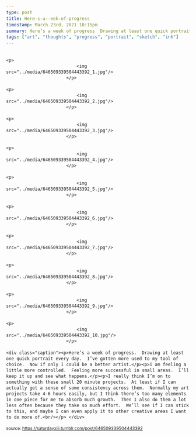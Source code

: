 ```yaml
---
type: post
title: Here-s-a--eek-of-progress
timestamp: March 23rd, 2021 10:15pm
summary: Here’s a week of progress  Drawing at least one quick portrait every day  I’ve gotten more used to my tool of choice  Now if only I could be a betteI am feeling a little more controlled  Feeling more successful in small areas  I’ll keep it up and see what happensppI really think I’m on to s
tags: ["art", "thoughts", "progress", "portrait", "sketch", "ink"]
---
```


                
                
                
                                                                                       <p>
                               <img src="../media/646509339504443392_1.jpg"/>
                           </p>
                                                                                                                           <p>
                               <img src="../media/646509339504443392_2.jpg"/>
                           </p>
                                                                                                                           <p>
                               <img src="../media/646509339504443392_3.jpg"/>
                           </p>
                                                                                                                           <p>
                               <img src="../media/646509339504443392_4.jpg"/>
                           </p>
                                                                                                                           <p>
                               <img src="../media/646509339504443392_5.jpg"/>
                           </p>
                                                                                                                           <p>
                               <img src="../media/646509339504443392_6.jpg"/>
                           </p>
                                                                                                                           <p>
                               <img src="../media/646509339504443392_7.jpg"/>
                           </p>
                                                                                                                           <p>
                               <img src="../media/646509339504443392_8.jpg"/>
                           </p>
                                                                                                                           <p>
                               <img src="../media/646509339504443392_9.jpg"/>
                           </p>
                                                                                                                           <p>
                               <img src="../media/646509339504443392_10.jpg"/>
                           </p>
                                                                                                                      <div class="caption"><p>Here’s a week of progress.  Drawing at least one quick portrait every day.  I’ve gotten more used to my tool of choice.  Now if only I could be a better artist.</p><p>I am feeling a little more controlled.  Feeling more successful in small areas.  I’ll keep it up and see what happens.</p><p>I really think I’m on to something with these small 20 minute projects.  At least if I can actually get a sense of some consistency across them.  Normally my art projects take 4-6 hours easily, but I think there’s too many elements in one piece for me to absorb much growth.  Then I also do them a lot less often because they take so much effort.  We’ll see if I can stick to this, and maybe I can even apply it to other creative areas I want to do more of.<br/></p> </div>
                                    
                
                
                
                
                                
<small>source: https://saturdayxiii.tumblr.com/post/646509339504443392</small>